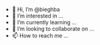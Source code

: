 - 👋 Hi, I’m @bieghba
- 👀 I’m interested in ...
- 🌱 I’m currently learning ...
- 💞️ I’m looking to collaborate on ...
- 📫 How to reach me ...

<!---
bieghba/bieghba is a ✨ special ✨ repository because its `README.md` (this file) appears on your GitHub profile.
You can click the Preview link to take a look at your changes.
--->
